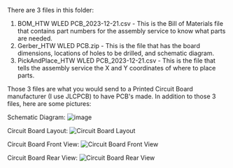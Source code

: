 There are 3 files in this folder:
  1. BOM_HTW WLED PCB_2023-12-21.csv - This is the Bill of Materials file that contains part numbers for the assembly service to know what parts are needed.
  2. Gerber_HTW WLED PCB.zip - This is the file that has the board dimensions, locations of holes to be drilled, and schematic diagram. 
  3. PickAndPlace_HTW WLED PCB_2023-12-21.csv - This is the file that tells the assembly service the X and Y coordinates of where to place parts.

Those 3 files are what you would send to a Printed Circuit Board manufacturer (I use JLCPCB) to have PCB's made.
In addition to those 3 files, here are some pictures:

Schematic Diagram:
![image](https://github.com/GitYaSome/HTW-Pixel-Controllers/assets/18668499/b1fddeb2-51db-416d-80be-38fbf53b0350)


Circuit Board Layout:
![Circuit Board Layout](https://github.com/GitYaSome/HTW-Pixel-Controllers/assets/18668499/30811be7-3531-4208-9253-fbe33171c087)


Circuit Board Front View:
![Circuit Board Front View](https://github.com/GitYaSome/HTW-Pixel-Controllers/assets/18668499/97776721-c5d7-4514-b2a9-a30cf4917abe)


Circuit Board Rear View:
![Circuit Board Rear View](https://github.com/GitYaSome/HTW-Pixel-Controllers/assets/18668499/a4315ec3-1b58-4f06-96cc-f4d2e17a5ead)

